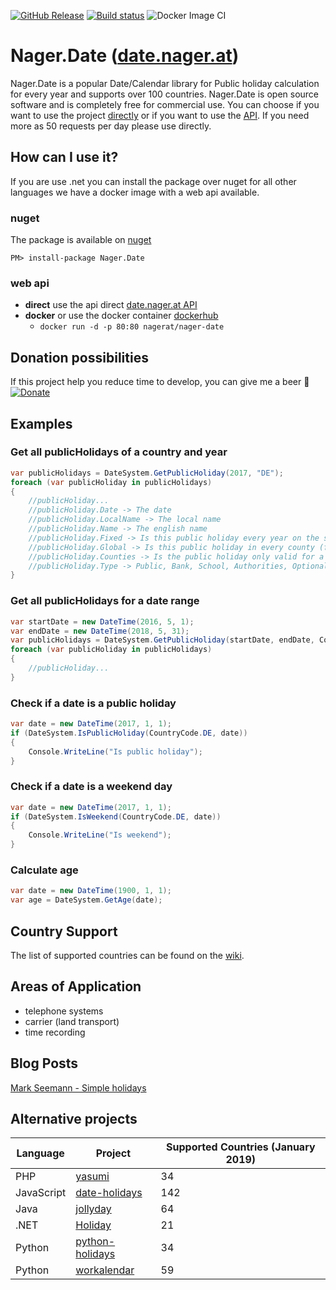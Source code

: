 [![GitHub Release](https://img.shields.io/github/release/tinohager/nager.date.svg?style=flat-square)](https://github.com/tinohager/nager.date/releases) [![Build status](https://ci.appveyor.com/api/projects/status/hbwtadup7wnhnjp6?svg=true)](https://ci.appveyor.com/project/tinohager/nager-date) ![Docker Image CI](https://github.com/nager/Nager.Date/workflows/Docker%20Image%20CI/badge.svg)

# Nager.Date ([date.nager.at](https://date.nager.at))

Nager.Date is a popular Date/Calendar library for Public holiday calculation for every year and supports over 100 countries. Nager.Date is open source software and is completely free for commercial use. You can choose if you want to use the project [directly](https://www.nuget.org/packages/Nager.Date) or if you want to use the [API](https://date.nager.at/API). If you need more as 50 requests per day please use directly.

## How can I use it?

If you are use .net you can install the package over nuget for all other languages we have a docker image with a web api available.

### nuget
The package is available on [nuget](https://www.nuget.org/packages/Nager.Date)
```
PM> install-package Nager.Date
```

### web api
- **direct** use the api direct [date.nager.at API](https://date.nager.at/API)
- **docker** or use the docker container [dockerhub](https://hub.docker.com/r/nagerat/nager-date)
  - `docker run -d -p 80:80 nagerat/nager-date`

## Donation possibilities
If this project help you reduce time to develop, you can give me a beer :beer:
[![Donate](https://img.shields.io/badge/Donate-PayPal-green.svg)](https://www.paypal.me/nagerat/25)

## Examples

### Get all publicHolidays of a country and year
```cs
var publicHolidays = DateSystem.GetPublicHoliday(2017, "DE");
foreach (var publicHoliday in publicHolidays)
{
    //publicHoliday...
    //publicHoliday.Date -> The date
    //publicHoliday.LocalName -> The local name
    //publicHoliday.Name -> The english name
    //publicHoliday.Fixed -> Is this public holiday every year on the same date
    //publicHoliday.Global -> Is this public holiday in every county (federal state)
    //publicHoliday.Counties -> Is the public holiday only valid for a special county ISO-3166-2 - Federal states
    //publicHoliday.Type -> Public, Bank, School, Authorities, Optional, Observance
}
```

### Get all publicHolidays for a date range
```cs
var startDate = new DateTime(2016, 5, 1);
var endDate = new DateTime(2018, 5, 31);
var publicHolidays = DateSystem.GetPublicHoliday(startDate, endDate, CountryCode.DE);
foreach (var publicHoliday in publicHolidays)
{
	//publicHoliday...
}
```

### Check if a date is a public holiday
```cs
var date = new DateTime(2017, 1, 1);
if (DateSystem.IsPublicHoliday(CountryCode.DE, date))
{
    Console.WriteLine("Is public holiday");
}
```

### Check if a date is a weekend day
```cs
var date = new DateTime(2017, 1, 1);
if (DateSystem.IsWeekend(CountryCode.DE, date))
{
    Console.WriteLine("Is weekend");
}
```

### Calculate age
```cs
var date = new DateTime(1900, 1, 1);
var age = DateSystem.GetAge(date);
```

## Country Support

The list of supported countries can be found on the [wiki](https://github.com/tinohager/Nager.Date/wiki/Supported-Countries).

## Areas of Application
- telephone systems
- carrier (land transport)
- time recording

## Blog Posts

[Mark Seemann - Simple holidays](http://blog.ploeh.dk/2017/04/24/simple-holidays/)

## Alternative projects

| Language | Project | Supported Countries (January 2019) |
| ------------- | ------------- | ------------- |
| PHP | [yasumi](https://github.com/azuyalabs/yasumi) | 34 |
| JavaScript | [date-holidays](https://github.com/commenthol/date-holidays) | 142 |
| Java | [jollyday](https://github.com/svendiedrichsen/jollyday) | 64 |
| .NET | [Holiday](https://github.com/martinjw/Holiday) | 21 |
| Python | [python-holidays](https://github.com/ryanss/python-holidays) | 34 |
| Python | [workalendar](https://github.com/peopledoc/workalendar) | 59 |
